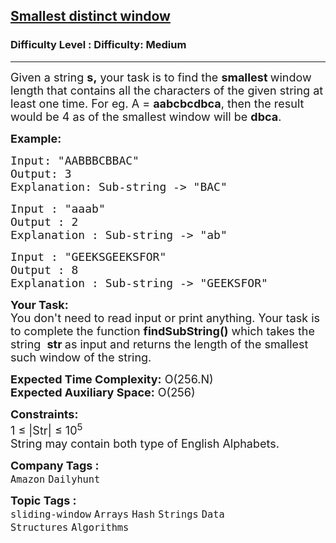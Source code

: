 <h2><a href="https://www.geeksforgeeks.org/problems/smallest-distant-window3132/1?page=20&sortBy=submissions">Smallest distinct window</a></h2><h3>Difficulty Level : Difficulty: Medium</h3><hr><div class="problems_problem_content__Xm_eO"><p><span style="font-size: 18px;">Given a string <strong>s,</strong> your task is to find the <strong>smallest </strong>window length that contains all the characters of the given string at least one time. For eg. A = <strong>aabcbcdbca</strong>, then the result would be 4 as of the smallest window will be <strong>dbca</strong>.</span></p>
<p><span style="font-size: 18px;"><strong>Example:</strong></span></p>
<div>
<pre><span style="font-size: 18px;">Input: "AABBBCBBAC"
Output: 3
Explanation: Sub-string -&gt; "BAC"
</span></pre>
</div>
<pre><span style="font-size: 18px;">Input : "aaab"
Output : 2
Explanation : Sub-string -&gt; "ab"</span></pre>
<pre><span style="font-size: 18px;">Input : "GEEKSGEEKSFOR"
Output : 8
Explanation : Sub-string -&gt; "GEEKSFOR"</span></pre>
<p><span style="font-size: 18px;"><strong>Your Task:&nbsp;&nbsp;</strong><br>You don't need to read input or print anything. Your task is to complete the function&nbsp;<strong>findSubString()</strong>&nbsp;which takes the string&nbsp; <strong>str</strong><strong> </strong>as input&nbsp;and returns the length of the smallest such window of the string.</span></p>
<p><span style="font-size: 18px;"><strong>Expected Time Complexity:</strong> O(256.N)<br><strong>Expected Auxiliary Space:</strong> O(256)</span></p>
<p><span style="font-size: 18px;"><strong>Constraints:</strong><br>1 ≤ |Str| ≤ 10<sup>5</sup><br>String may contain both type of English Alphabets.</span></p></div><p><span style=font-size:18px><strong>Company Tags : </strong><br><code>Amazon</code>&nbsp;<code>Dailyhunt</code>&nbsp;<br><p><span style=font-size:18px><strong>Topic Tags : </strong><br><code>sliding-window</code>&nbsp;<code>Arrays</code>&nbsp;<code>Hash</code>&nbsp;<code>Strings</code>&nbsp;<code>Data Structures</code>&nbsp;<code>Algorithms</code>&nbsp;
